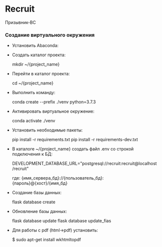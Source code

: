 # Recruit

Призывник-ВС

### Создание виртуального окружения

- Установить Abaconda:

- Создать каталог проекта:

    mkdir ~/{project_name}

- Перейти в каталог проекта:

    cd ~/{project_name}

- Выполнить команду:

    conda create --prefix ./venv python=3.7.3

- Активировать виртуальное окружение:

    conda activate ./venv

- Установить необходимые пакеты:

    pip install -r requirements.txt
    pip install -r requirements-dev.txt

- В каталоге ~/{project_name} создать файл .env со строкой подключения к БД:

    DEVELOPMENT_DATABASE_URL="postgresql://recruit:recruit@localhost/recruit"

    где: {имя_сервера_бд}://{пользователь_бд}:{пароль}@{хост}/{имя_бд}

- Создание базы данных:

    flask database create

- Обновление базы данных:

    flask database update
    flask database update_fias

- Для работы с pdf (html->pdf) установить:

  $ sudo apt-get install wkhtmltopdf


